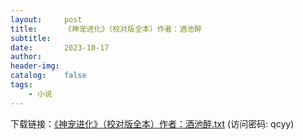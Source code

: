 ```yaml
---
layout:     post
title:      《神宠进化》（校对版全本）作者：酒池醉
subtitle:  
date:       2023-10-17
author:     
header-img:
catalog:    false
tags:
    - 小说
---
```

下载链接：<a href="https://url89.ctfile.com/f/49227189-960548814-ea8c3c?p=qcyy" target="_blank">《神宠进化》（校对版全本）作者：酒池醉.txt</a> (访问密码: qcyy)<br/>


